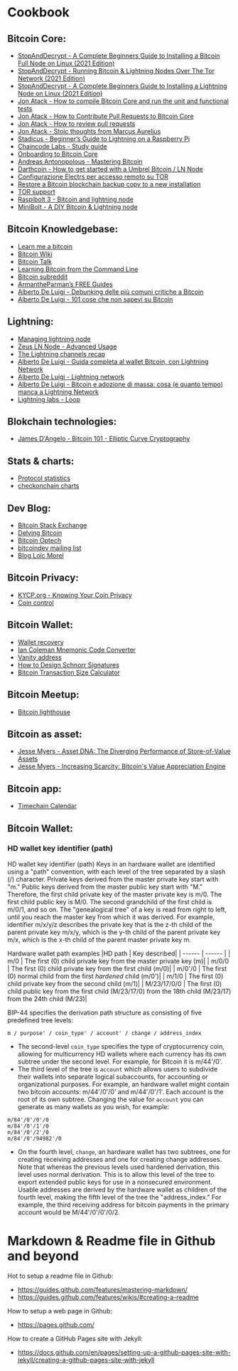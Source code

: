 # Cookbook
## Bitcoin Core:

- [StopAndDecrypt - A Complete Beginners Guide to Installing a Bitcoin Full Node on Linux (2021 Edition)](https://medium.com/@stopanddecrypt/a-complete-beginners-guide-to-installing-a-bitcoin-full-node-on-linux-2021-edition-46bf20fbe8ff)
- [StopAndDecrypt - Running Bitcoin & Lightning Nodes Over The Tor Network (2021 Edition)](https://medium.com/@stopanddecrypt/running-bitcoin-lightning-nodes-over-the-tor-network-2021-edition-489180297d5)
- [StopAndDecrypt - A Complete Beginners Guide to Installing a Lightning Node on Linux (2021 Edition)](https://medium.com/@stopanddecrypt/a-complete-beginners-guide-to-installing-a-lightning-node-on-linux-2021-edition-ece227cfc35d)
- [Jon Atack - How to compile Bitcoin Core and run the unit and functional tests](https://jonatack.github.io/articles/how-to-compile-bitcoin-core-and-run-the-tests)
- [Jon Atack - How to Contribute Pull Requests to Bitcoin Core](https://jonatack.github.io/articles/how-to-contribute-pull-requests-to-bitcoin-core)
- [Jon Atack - How to review pull requests](https://jonatack.github.io/articles/how-to-review-pull-requests-in-bitcoin-core)
- [Jon Atack - Stoic thoughts from Marcus Aurelius](https://jonatack.github.io/articles/epictetus)
- [Stadicus - Beginner’s Guide to ️Lightning️ on a Raspberry Pi](https://medium.com/@stadicus/noobs-guide-to-%EF%B8%8F-lightning%EF%B8%8F-on-a-raspberry-pi-f0ab7525586e)
- [Chaincode Labs - Study guide](https://github.com/chaincodelabs/seminars)
- [Onboarding to Bitcoin Core](https://bitcoincore.academy/bin/onboarding-to-bitcoin-core.html)
- [Andreas Antonopolous - Mastering Bitcoin](https://github.com/bitcoinbook/bitcoinbook)
- [Darthcoin - How to get started with a Umbrel Bitcoin / LN Node](https://darthcoin.substack.com/p/umbrel-bitcoin-ln-node)
- [Configurazione Electrs per accesso remoto su TOR](https://whiterabbit21m.substack.com/p/configurazione-electrs-per-accesso?r=2kycbh)
- [Restore a Bitcoin blockchain backup copy to a new installation](https://objsal.medium.com/restore-a-bitcoin-blockchain-backup-copy-to-a-new-installation-550715a93862)
- [TOR support](https://github.com/bitcoin/bitcoin/blob/master/doc/tor.md)
- [Raspibolt 3 - Bitcoin and lightning node](https://raspibolt.org/)
- [MiniBolt -  A DIY Bitcoin & Lightning node](https://minibolt.minibolt.info/)

## Bitcoin Knowledgebase:
- [Learn me a bitcoin](https://learnmeabitcoin.com/)
- [Bitcoin Wiki](https://en.bitcoin.it/wiki/Main_Page)
- [Bitcoin Talk](https://bitcointalk.org/)
- [Learning Bitcoin from the Command Line](https://github.com/BlockchainCommons/Learning-Bitcoin-from-the-Command-Line)
- [Bitcoin subreddit](https://www.reddit.com/r/Bitcoin/)
- [ArmantheParman’s FREE Guides](https://armantheparman.com/)
- [Alberto De Luigi - Debunking delle più comuni critiche a Bitcoin](https://www.albertodeluigi.com/2021/04/30/debunking-critiche-bitcoin/)
- [Alberto De Luigi - 101 cose che non sapevi su Bitcoin](https://www.albertodeluigi.com/2019/03/03/101-cose-che-non-sapevi-su-bitcoin/)

## Lightning:
- [Managing lightning node](https://www.ridethelightning.info/)
- [Zeus LN Node - Advanced Usage](https://darthcoin.substack.com/p/zeus-node-advanced-usage?publication_id=506253&post_id=144360812&isFreemail=true&r=1lnquu)
- [The Lightning channels recap](https://massmux.org/p/the-lightning-channels-recap?publication_id=1579176&post_id=151883354&isFreemail=true&r=1lnquu&triedRedirect=true)
- [Alberto De Luigi - Guida completa al wallet Bitcoin, con Lightning Network](https://www.albertodeluigi.com/2020/12/13/wallet_lightning_network/)
- [Alberto De Luigi - Lightning network](https://www.albertodeluigi.com/index/bitcoin/lightning-network-english/)
- [Alberto De Luigi - Bitcoin e adozione di massa: cosa (e quanto tempo) manca a Lightning Network](https://www.albertodeluigi.com/2018/11/02/bitcoin-mass-adoption-lightning-network/)
- [Lightning labs - Loop](https://lightning.engineering/loop/)

## Blokchain technologies:
- [James D'Angelo - Bitcoin 101 - Elliptic Curve Cryptography](https://www.youtube.com/watch?v=iB3HcPgm_FI&list=PLzctEq7iZD-7-DgJM604zsndMapn9ff6q&index=18)

## Stats & charts:
- [Protocol statistics](https://transactionfee.info/)
- [checkonchain charts](https://charts.checkonchain.com/#derivatives)

## Dev Blog:
- [Bitcoin Stack Exchange](https://bitcoin.stackexchange.com/users/5406/murch)
- [Delving Bitcoin](https://delvingbitcoin.org/)
- [Bitcoin Optech](https://bitcoinops.org/)
- [bitcoindev mailing list](https://groups.google.com/group/bitcoindev)
- [Blog Loïc Morel](https://www.pandul.fr/blog)

## Bitcoin Privacy:
- [KYCP.org - Knowing Your Coin Privacy](https://medium.com/samourai-wallet/knowing-your-coin-privacy-using-kycp-org-7b3b4385d8b)
- [Coin control](https://nopara73.medium.com/coin-control-is-must-learn-if-you-care-about-your-privacy-in-bitcoin-33b9a5f224a2)

## Bitcoin Wallet:
- [Wallet recovery](https://walletsrecovery.org/)
- [Ian Coleman Mnemonic Code Converter](https://iancoleman.io/bip39/)
- [Vanity address](https://bitcointalk.org/index.php?topic=25804.0)
- [How to Design Schnorr Signatures](https://www.youtube.com/watch?v=wjACBRJDfxc&list=WL&index=6)
- [Bitcoin Transaction Size Calculator](https://jlopp.github.io/bitcoin-transaction-size-calculator/)

## Bitcoin Meetup:
- [Bitcoin lighthouse](https://bitcoinlighthouse.de/bitcoin-meetups/)



## Bitcoin as asset:
- [Jesse Myers - Asset DNA: The Diverging Performance of Store-of-Value Assets](https://www.onceinaspecies.com/p/asset-dna-the-diverging-performance)
- [Jesse Myers - Increasing Scarcity: Bitcoin's Value Appreciation Engine](https://www.onceinaspecies.com/p/bitcoin-will-5x-in-the-next-3-years)


## Bitcoin app:
- [Timechain Calendar](https://timechaincalendar.com/en)


## Bitcoin Wallet:
### HD wallet key identifier (path)
HD wallet key identifier (path)
Keys in an hardware wallet are identified using a "path" convention, with each level of the tree separated by a slash (/) character. Private keys derived from the master private key start with "m." Public keys derived from the master public key start with "M." Therefore, the first child private key of the master private key is m/0. The first child public key is M/0. The second grandchild of the first child is m/0/1, and so on.
The "genealogical tree" of a key is read from right to left, until you reach the master key from which it was derived. For example, identifier m/x/y/z describes the private key that is the z-th child of the parent private key m/x/y, which is the y-th child of the parent private key m/x, which is the x-th child of the parent master private key m.


Hardware wallet path examples
|HD path | Key described|
| ------ | ------ |
| m/0 | The first (0) child private key from the master private key (m)|
| m/0/0 | The first (0) child private key from the first child (m/0)|
| m/0'/0 | The first (0) normal child from the first _hardened_ child (m/0')|
| m/1/0 | The first (0) child private key from the second child (m/1)|
| M/23/17/0/0 | The first (0) child public key from the first child (M/23/17/0) from the 18th child (M/23/17) from the 24th child (M/23)|

BIP-44 specifies the derivation path structure as consisting of five predefined tree levels:
```
m / purpose' / coin_type' / account' / change / address_index
```
- The second-level `coin_type` specifies the type of cryptocurrency coin, allowing for multicurrency HD wallets where each currency has its own subtree under the second level. For example, for Bitcoin it is m/44'/0'.
- The third level of the tree is `account` which allows users to subdivide their wallets into separate logical subaccounts, for accounting or organizational purposes. For example, an hardware wallet might contain two bitcoin accounts: m/44&#x27;/0&#x27;/0&#x27; and m/44&#x27;/0&#x27;/1&#x27;. Each account is the root of its own subtree. Changing the value for `account` you can generate as many wallets as you wish, for example:
```
m/84'/0'/0'/0
m/84'/0'/1'/0
m/84'/0'/2'/0
m/84'/0'/94982'/0
```
- On the fourth level, `change`, an hardware wallet has two subtrees, one for creating receiving addresses and one for creating change addresses. Note that whereas the previous levels used hardened derivation, this level uses normal derivation. This is to allow this level of the tree to export extended public keys for use in a nonsecured environment. Usable addresses are derived by the hardware wallet as children of the fourth level, making the fifth level of the tree the "address_index." For example, the third receiving address for bitcoin payments in the primary account would be M/44&#x27;/0&#x27;/0&#x27;/0/2. 


# Markdown & Readme file in Github and beyond
Hot to setup a readme file in Github:
 - https://guides.github.com/features/mastering-markdown/
 - https://guides.github.com/features/wikis/#creating-a-readme

How to setup a web page in Github:
 - https://pages.github.com/

How to create a GitHub Pages site with Jekyll:
- https://docs.github.com/en/pages/setting-up-a-github-pages-site-with-jekyll/creating-a-github-pages-site-with-jekyll
 


 
